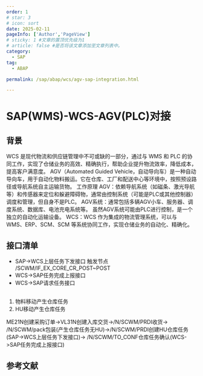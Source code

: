 ```yaml
---
order: 1
# star: 3
# icon: sort
date: 2025-02-11
pageInfo: ['Author','PageView']
# sticky: 1 #文章的置顶优先级为1
# article: false #是否将该文章添加至文章列表中。
category:
  - SAP
tag:
  - ABAP

permalink: /sap/abap/wcs/agv-sap-integration.html

---
```


# SAP(WMS)-WCS-AGV(PLC)对接
<!-- more -->
## 背景
WCS 是现代物流和供应链管理中不可或缺的一部分，通过与 WMS 和 PLC 的协同工作，实现了仓储业务的高效、精确执行，帮助企业提升物流效率，降低成本，提高客户满意度。
AGV（Automated Guided Vehicle，自动导向车）是一种自动导向车，用于自动化物料搬运。它在仓库、工厂和配送中心等环境中，按照预设路径或导航系统自主运输货物。
工作原理
AGV：依赖导航系统（如磁条、激光导航等）和传感器来定位和躲避障碍物，通常由控制系统（可能是PLC或其他控制器）调度和管理，但自身不是PLC。
AGV系统：通常包括多辆AGV小车、服务器、调度系统、数据库、电池充电系统等。
虽然AGV系统可能由PLC进行控制，是一个独立的自动化运输设备。
WCS：WCS 作为集成的物流管理系统，可以与 WMS、ERP、SCM、SCM 等系统协同工作，实现仓储业务的自动化、精确化。 

## 接口清单
* SAP->WCS上层任务下发接口
触发节点 /SCWM/IF_EX_CORE_CR_POST~POST
* WCS->SAP任务完成上报接口
* WCS->SAP请求任务接口

## 
1. 物料移动产生仓库任务
2. HU移动产生仓库任务

ME21N创建采购订单->VL31N创建入库交货->/N/SCWM/PRDI收货->
/N/SCWM/pack包装(产生仓库任务无HU)->/N/SCWM/PRDI创建HU仓库任务(SAP->WCS上层任务下发接口)->
/N/SCWM/TO_CONF仓库任务确认(WCS->SAP任务完成上报接口)


## 参考文献
